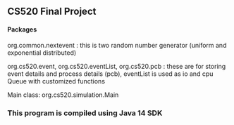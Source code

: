 ## CS520 Final Project

#### Packages
org.common.nextevent : this is two random number generator (uniform and exponential distributed)

org.cs520.event, org.cs520.eventList, org.cs520.pcb : these are for storing event details and process details (pcb), eventList is used as io and cpu Queue with customized functions

Main class: org.cs520.simulation.Main

### This program is compiled using Java 14 SDK
